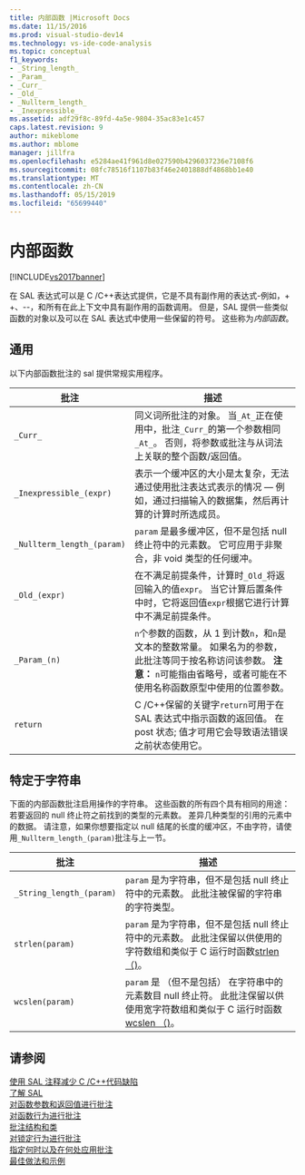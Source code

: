```yaml
---
title: 内部函数 |Microsoft Docs
ms.date: 11/15/2016
ms.prod: visual-studio-dev14
ms.technology: vs-ide-code-analysis
ms.topic: conceptual
f1_keywords:
- _String_length_
- _Param_
- _Curr_
- _Old_
- _Nullterm_length_
- _Inexpressible_
ms.assetid: adf29f8c-89fd-4a5e-9804-35ac83e1c457
caps.latest.revision: 9
author: mikeblome
ms.author: mblome
manager: jillfra
ms.openlocfilehash: e5284ae41f961d8e027590b4296037236e7108f6
ms.sourcegitcommit: 08fc78516f1107b83f46e2401888df4868bb1e40
ms.translationtype: MT
ms.contentlocale: zh-CN
ms.lasthandoff: 05/15/2019
ms.locfileid: "65699440"
---
```

# <a name="intrinsic-functions"></a>内部函数
[!INCLUDE[vs2017banner](../includes/vs2017banner.md)]

在 SAL 表达式可以是 C /C++表达式提供，它是不具有副作用的表达式-例如，+ +、--，和所有在此上下文中具有副作用的函数调用。  但是，SAL 提供一些类似函数的对象以及可以在 SAL 表达式中使用一些保留的符号。 这些称为*内部函数*。  
  
## <a name="general-purpose"></a>通用  
 以下内部函数批注的 sal 提供常规实用程序。  
  
|批注|描述|  
|----------------|-----------------|  
|`_Curr_`|同义词所批注的对象。  当`_At_`正在使用中，批注`_Curr_`的第一个参数相同`_At_`。  否则，将参数或批注与从词法上关联的整个函数/返回值。|  
|`_Inexpressible_(expr)`|表示一个缓冲区的大小是太复杂，无法通过使用批注表达式表示的情况 — 例如，通过扫描输入的数据集，然后再计算的计算时所选成员。|  
|`_Nullterm_length_(param)`|`param` 是最多缓冲区，但不是包括 null 终止符中的元素数。 它可应用于非聚合，非 void 类型的任何缓冲。|  
|`_Old_(expr)`|在不满足前提条件，计算时`_Old_`将返回输入的值`expr`。  当它计算后置条件中时，它将返回值`expr`根据它进行计算中不满足前提条件。|  
|`_Param_(n)`|`n`个参数的函数，从 1 到计数`n`，和`n`是文本的整数常量。 如果名为的参数，此批注等同于按名称访问该参数。 **注意：** `n`可能指由省略号，或者可能在不使用名称函数原型中使用的位置参数。|  
|`return`|C /C++保留的关键字`return`可用于在 SAL 表达式中指示函数的返回值。  在 post 状态; 值才可用它会导致语法错误之前状态使用它。|  
  
## <a name="string-specific"></a>特定于字符串  
 下面的内部函数批注启用操作的字符串。 这些函数的所有四个具有相同的用途： 若要返回的 null 终止符之前找到的类型的元素数。 差异几种类型的引用的元素中的数据。 请注意，如果你想要指定以 null 结尾的长度的缓冲区，不由字符，请使用`_Nullterm_length_(param)`批注与上一节。  
  
|批注|描述|  
|----------------|-----------------|  
|`_String_length_(param)`|`param` 是为字符串，但不是包括 null 终止符中的元素数。 此批注被保留的字符串的字符类型。|  
|`strlen(param)`|`param` 是为字符串，但不是包括 null 终止符中的元素数。 此批注保留以供使用的字符数组和类似于 C 运行时函数[strlen （)](https://msdn.microsoft.com/library/16462f2a-1e0f-4eb3-be55-bf1c83f374c2)。|  
|`wcslen(param)`|`param` 是 （但不是包括） 在字符串中的元素数目 null 终止符。 此批注保留以供使用宽字符数组和类似于 C 运行时函数[wcslen （)](https://msdn.microsoft.com/library/16462f2a-1e0f-4eb3-be55-bf1c83f374c2)。|  
  
## <a name="see-also"></a>请参阅  
 [使用 SAL 注释减少 C /C++代码缺陷](../code-quality/using-sal-annotations-to-reduce-c-cpp-code-defects.md)   
 [了解 SAL](../code-quality/understanding-sal.md)   
 [对函数参数和返回值进行批注](../code-quality/annotating-function-parameters-and-return-values.md)   
 [对函数行为进行批注](../code-quality/annotating-function-behavior.md)   
 [批注结构和类](../code-quality/annotating-structs-and-classes.md)   
 [对锁定行为进行批注](../code-quality/annotating-locking-behavior.md)   
 [指定何时以及在何处应用批注](../code-quality/specifying-when-and-where-an-annotation-applies.md)   
 [最佳做法和示例](../code-quality/best-practices-and-examples-sal.md)
